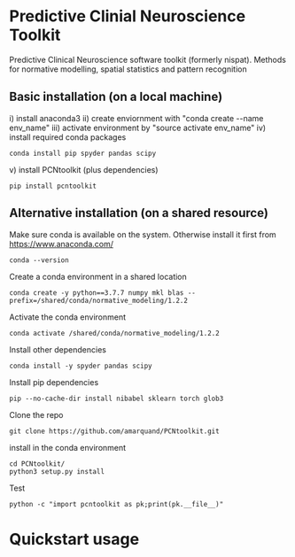 # Predictive Clinial Neuroscience Toolkit
Predictive Clinical Neuroscience software toolkit (formerly nispat). Methods for normative modelling, spatial statistics and pattern recognition 

## Basic installation (on a local machine)

i) install anaconda3 ii) create enviornment with "conda create --name env_name" iii) activate environment by "source activate env_name" iv) install required conda packages

```
conda install pip spyder pandas scipy
```

v) install PCNtoolkit (plus dependencies)

```
pip install pcntoolkit
```

## Alternative installation (on a shared resource)
Make sure conda is available on the system.
Otherwise install it first from https://www.anaconda.com/ 

```
conda --version
```

Create a conda environment in a shared location

```
conda create -y python==3.7.7 numpy mkl blas --prefix=/shared/conda/normative_modeling/1.2.2
```

Activate the conda environment 

```
conda activate /shared/conda/normative_modeling/1.2.2
```

Install other dependencies

```
conda install -y spyder pandas scipy 
```

Install pip dependencies

```
pip --no-cache-dir install nibabel sklearn torch glob3 
```

Clone the repo

```
git clone https://github.com/amarquand/PCNtoolkit.git
```

install in the conda environment

```
cd PCNtoolkit/
python3 setup.py install
```

Test 
```
python -c "import pcntoolkit as pk;print(pk.__file__)"
```

# Quickstart usage
